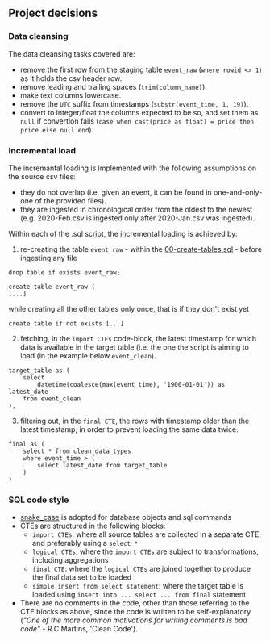 ## Project decisions


### Data cleansing

The data cleansing tasks covered are:
- remove the first row from the staging table ```event_raw``` (```where rowid <> 1```) as it holds the csv header row.
- remove leading and trailing spaces (```trim(column_name)```).
- make text columns lowercase.
- remove the `UTC` suffix from timestamps (```substr(event_time, 1, 19)```).
- convert to integer/float the columns expected to be so, and set them as ```null``` if convertion fails (```case when cast(price as float) = price then price else null end```).

### Incremental load

The incremantal loading is implemented with the following assumptions on the source csv files:

- they do not overlap (i.e. given an event, it can be found in one-and-only-one of the provided files).
- they are ingested in chronological order from the oldest to the newest (e.g. 2020-Feb.csv is ingested only after 2020-Jan.csv was ingested).  

Within each of the .sql script, the incremental loading is achieved by:

1) re-creating the table `event_raw` - within the [00-create-tables.sql](https://github.com/francesco-quaratino/analytics-engineer-assignment/blob/main/sql/00-create-tables.sql) - before ingesting any file 
```
drop table if exists event_raw;

create table event_raw (
[...]
```
while creating all the other tables only once, that is if they don't exist yet
```
create table if not exists [...]
```


2) fetching, in the `import CTEs` code-block, the latest timestamp for which data is available in the target table (i.e. the one the script is aiming to load (in the example below `event_clean`). 
```
target_table as (
    select 
        datetime(coalesce(max(event_time), '1900-01-01')) as latest_date 
    from event_clean    
),
```

3) filtering out, in the `final CTE`, the rows with timestamp older than the latest timestamp, in order to prevent loading the same data twice.
```
final as (
    select * from clean_data_types
    where event_time > (         
        select latest_date from target_table
    )    
)
```


### SQL code style

- [snake_case](https://en.wikipedia.org/wiki/Snake_case) is adopted for database objects and sql commands
- CTEs are structured in the following blocks:
  - ```import CTEs```: where all source tables are collected in a separate CTE, and preferably using a ```select * ```
  - ```logical CTEs```: where the ```import CTEs``` are subject to transformations, including aggregations
  - ```final CTE```: where the ```logical CTEs``` are joined together to produce the final data set to be loaded
  - ```simple insert from select statement```: where the target table is loaded using ```insert into ... select ... from final``` statement
- There are no comments in the code, other than those referring to the CTE blocks as above, since the code is written to be self-explanatory (*"One of the more common motivations for writing comments is bad code"* - R.C.Martins, 'Clean Code').   
